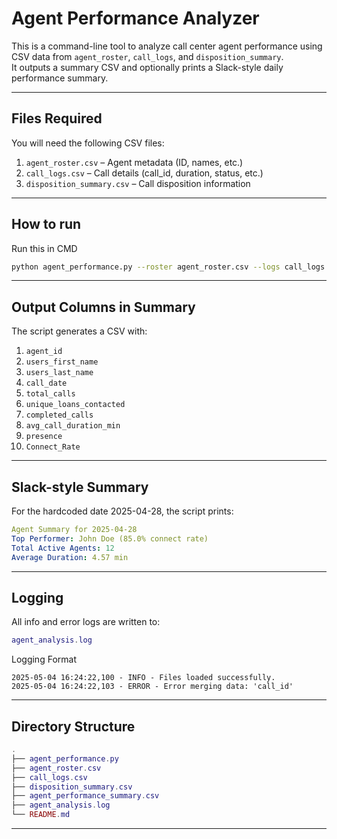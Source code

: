 #   Agent Performance Analyzer

This is a command-line tool to analyze call center agent performance using CSV data from `agent_roster`, `call_logs`, and `disposition_summary`.  
It outputs a summary CSV and optionally prints a Slack-style daily performance summary.

---

##  Files Required

You will need the following CSV files:

1. `agent_roster.csv` – Agent metadata (ID, names, etc.)
2. `call_logs.csv` – Call details (call_id, duration, status, etc.)
3. `disposition_summary.csv` – Call disposition information

---

## How to run
Run this in CMD
```bash
python agent_performance.py --roster agent_roster.csv --logs call_logs.csv --summary disposition_summary.csv
```
---

## Output Columns in Summary
The script generates a CSV with:

1. `agent_id`
2. `users_first_name`
3. `users_last_name`
4. `call_date`
5. `total_calls`
6. `unique_loans_contacted`
7. `completed_calls`
8. `avg_call_duration_min`
9. `presence`
10. `Connect_Rate`

---

## Slack-style Summary
For the hardcoded date 2025-04-28, the script prints:
```yaml
Agent Summary for 2025-04-28
Top Performer: John Doe (85.0% connect rate)
Total Active Agents: 12
Average Duration: 4.57 min
```
---

## Logging
All info and error logs are written to:

```lua
agent_analysis.log
```
Logging Format
```vbnet
2025-05-04 16:24:22,100 - INFO - Files loaded successfully.
2025-05-04 16:24:22,103 - ERROR - Error merging data: 'call_id'
```

---

## Directory Structure

```lua
.
├── agent_performance.py
├── agent_roster.csv
├── call_logs.csv
├── disposition_summary.csv
├── agent_performance_summary.csv
├── agent_analysis.log
└── README.md
```
---
